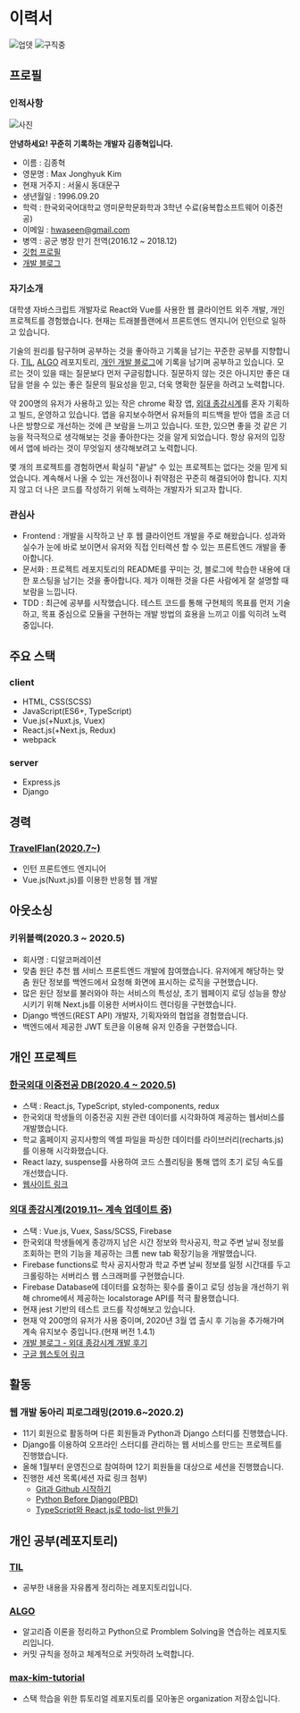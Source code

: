 # 이력서

![업뎃](https://img.shields.io/github/last-commit/MaxKim-J/RESUME?color=blue&label=updated&style=flat-square) ![구직중](https://img.shields.io/badge/currently-employed-green)

## 프로필

### 인적사항

![사진](https://maxkim-j.github.io/assets/img/52434807.jpeg)  

**안녕하세요! 꾸준히 기록하는 개발자 김종혁입니다.**

- 이름 : 김종혁
- 영문명 : Max Jonghyuk Kim
- 현재 거주지 : 서울시 동대문구
- 생년월일 : 1996.09.20
- 학력 : 한국외국어대학교 영미문학문화학과 3학년 수료(융복합소프트웨어 이중전공)
- 이메일 : hwaseen@gmail.com
- 병역 : 공군 병장 만기 전역(2016.12 ~ 2018.12)
- [깃헙 프로필](https://github.com/MaxKim-J)
- [개발 블로그](https://maxkim-j.github.io/)

### 자기소개

대학생 자바스크립트 개발자로 React와 Vue를 사용한 웹 클라이언트 외주 개발, 개인 프로젝트를 경험했습니다. 현재는 트래블플랜에서 프론트엔드  엔지니어 인턴으로 일하고 있습니다.

기술의 원리를 탐구하며 공부하는 것을 좋아하고 기록을 남기는 꾸준한 공부를 지향합니다. [TIL](https://github.com/MaxKim-J/TIL), [ALGO](https://github.com/MaxKim-J/Algo) 레포지토리, [개인 개발 블로그](https://maxkim-j.github.io/)에 기록을 남기며 공부하고 있습니다. 모르는 것이 있을 때는 질문보다 먼저 구글링합니다. 질문하지 않는 것은 아니지만 좋은 대답을 얻을 수 있는 좋은 질문의 필요성을 믿고, 더욱 명확한 질문을 하려고 노력합니다. 

약 200명의 유저가 사용하고 있는 작은 chrome 확장 앱, [외대 종강시계](https://chrome.google.com/webstore/detail/%EC%99%B8%EB%8C%80-%EC%A2%85%EA%B0%95%EC%8B%9C%EA%B3%84/jadlpknbgnmmelikpcaogikohieafaem?hl=ko)를 혼자 기획하고 빌드, 운영하고 있습니다. 앱을 유지보수하면서 유저들의 피드백을 받아 앱을 조금 더 나은 방향으로 개선하는 것에 큰 보람을 느끼고 있습니다. 또한, 있으면 좋을 것 같은 기능을 적극적으로 생각해보는 것을 좋아한다는 것을 알게 되었습니다. 항상 유저의 입장에서 앱에 바라는 것이 무엇일지 생각해보려고 노력합니다.

몇 개의 프로젝트를 경험하면서 확실히 "끝날" 수 있는 프로젝트는 없다는 것을 믿게 되었습니다. 계속해서 나올 수 있는 개선점이나 취약점은 꾸준히 해결되어야 합니다. 지치지 않고 더 나은 코드를 작성하기 위해 노력하는 개발자가 되고자 합니다.

### 관심사

- Frontend : 개발을 시작하고 난 후 웹 클라이언트 개발을 주로 해왔습니다. 성과와 실수가 눈에 바로 보이면서 유저와 직접 인터렉션 할 수 있는 프론트엔드 개발을 좋아합니다.
- 문서화 : 프로젝트 레포지토리의 README를 꾸미는 것, 블로그에 학습한 내용에 대한 포스팅을 남기는 것을 좋아합니다. 제가 이해한 것을 다른 사람에게 잘 설명할 때 보람을 느낍니다.
- TDD : 최근에 공부를 시작했습니다. 테스트 코드를 통해 구현체의 목표를 먼저 기술하고, 목표 중심으로 모듈을 구현하는 개발 방법의 효용을 느끼고 이를 익히려 노력중입니다.

## 주요 스택

### client

- HTML, CSS(SCSS)
- JavaScript(ES6+, TypeScript)
- Vue.js(+Nuxt.js, Vuex)
- React.js(+Next.js, Redux)
- webpack

### server

- Express.js
- Django

## 경력

### [TravelFlan(2020.7~)](https://www.travelflan.com/)

- 인턴 프론트엔드 엔지니어
- Vue.js(Nuxt.js)를 이용한 반응형 웹 개발

## 아웃소싱

### 키위블랙(2020.3 ~ 2020.5)

- 회사명 : 디알코퍼레이션
- 맞춤 원단 추천 웹 서비스 프론트엔드 개발에 참여했습니다. 유저에게 해당하는 맞춤 원단 정보를 백엔드에서 요청해 화면에 표시하는 로직을 구현했습니다. 
- 많은 원단 정보를 불러와야 하는 서비스의 특성상, 초기 웹페이지 로딩 성능을 향상시키기 위해 Next.js를 이용한 서버사이드 렌더링을 구현했습니다.
- Django 백엔드(REST API) 개발자, 기획자와의 협업을 경험했습니다.
- 백엔드에서 제공한 JWT 토큰을 이용해 유저 인증을 구현했습니다.

## 개인 프로젝트

### [한국외대 이중전공 DB(2020.4 ~ 2020.5)](https://github.com/MaxKim-J/HUFS-Second-Major-Visualize)

- 스택 : React.js, TypeScript, styled-components, redux
- 한국외대 학생들의 이중전공 지원 관련 데이터를 시각화하여 제공하는 웹서비스를 개발했습니다.
- 학교 홈페이지 공지사항의 엑셀 파일을 파싱한 데이터를 라이브러리(recharts.js) 를 이용해 시각화했습니다. 
- React lazy, suspense를 사용하여 코드 스플리팅을 통해 앱의 초기 로딩 속도를 개선했습니다.
- [웹사이트 링크](https://maxkim-j.github.io/HUFS-Second-Major-Visualize/)

### [외대 종강시계(2019.11~ 계속 업데이트 중)](https://github.com/MaxKim-J/HUFS-Semester-Clock-Extension)

- 스택 : Vue.js, Vuex, Sass/SCSS, Firebase
- 한국외대 학생들에게 종강까지 남은 시간 정보와 학사공지, 학교 주변 날씨 정보를 조회하는 편의 기능을 제공하는 크롬 new tab 확장기능을 개발했습니다.
- Firebase functions로 학사 공지사항과 학교 주변 날씨 정보를 일정 시간대를 두고 크롤링하는 서버리스 웹 스크래퍼를 구현했습니다.
- Firebase Database에 데이터를 요청하는 횟수를 줄이고 로딩 성능을 개선하기 위해 chrome에서 제공하는 localstorage API를 적극 활용했습니다. 
- 현재 jest 기반의 테스트 코드를 작성해보고 있습니다.
- 현재 약 200명의 유저가 사용 중이며, 2020년 3월 앱 출시 후 기능을 추가해가며 계속 유지보수 중입니다.(현재 버전 1.4.1)
- [개발 블로그 - 외대 종강시계 개발 후기](https://maxkim-j.github.io/posts/hufs-semester-clock)
- [구글 웹스토어 링크](https://chrome.google.com/webstore/detail/%EC%99%B8%EB%8C%80-%EC%A2%85%EA%B0%95%EC%8B%9C%EA%B3%84/jadlpknbgnmmelikpcaogikohieafaem?hl=ko)

## 활동

### 웹 개발 동아리 피로그래밍(2019.6~2020.2)

- 11기 회원으로 활동하며 다른 회원들과 Python과 Django 스터디를 진행했습니다.
- Django를 이용하여 오프라인 스터디를 관리하는 웹 서비스를 만드는 프로젝트를 진행했습니다.
- 올해 1월부터 운영진으로 참여하며 12기 회원들을 대상으로 세션을 진행했습니다.
- 진행한 세션 목록(세션 자료 링크 첨부)
    - [Git과 Github 시작하기](https://maxkim-j.github.io/posts/git-start)
    - [Python Before Django(PBD)](https://colab.research.google.com/drive/1_xQfvy0w4Z3ogbbaO26V4hHrVEuWU2s1?usp=sharing)
    - [TypeScript와 React.js로 todo-list 만들기](https://www.notion.so/projectmaxkim/React-Essentials-4d320483511149bca7d216f621e81ec9) 

## 개인 공부(레포지토리)

### [TIL](https://github.com/MaxKim-J/TIL)

- 공부한 내용을 자유롭게 정리하는 레포지토리입니다.

### [ALGO](https://github.com/MaxKim-J/Algo)

- 알고리즘 이론을 정리하고 Python으로 Promblem Solving을 연습하는 레포지토리입니다.
- 커밋 규칙을 정하고 체계적으로 커밋하려 노력합니다.

### [max-kim-tutorial](https://github.com/max-kim-tutorial)

- 스택 학습을 위한 튜토리얼 레포지토리를 모아놓은 organization 저장소입니다.